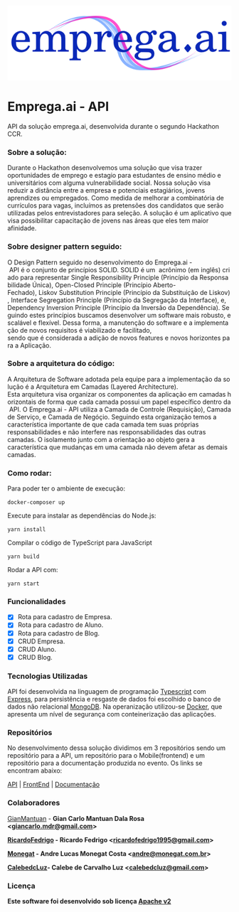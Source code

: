 ![logo](./assets/logoazul.png)

# Emprega.ai - API

API da solução emprega.ai, desenvolvida durante o segundo Hackathon CCR.

### Sobre a solução:

Durante o Hackathon desenvolvemos uma solução que visa trazer oportunidades de emprego e estagio para estudantes de ensino médio e universitários com alguma vulnerabilidade social. Nossa solução visa reduzir a distância entre a empresa e potenciais estagiários, jovens aprendizes ou empregados. Como medida de melhorar a combinatória de currículos para vagas, incluímos as pretensões dos candidatos que serão utilizadas pelos entrevistadores para seleção. A solução é um aplicativo que visa possibilitar capacitação de jovens nas áreas que eles tem maior afinidade.

### Sobre designer pattern seguido: 

O Design Pattern seguido no desenvolvimento do Emprega.ai - API é o conjunto de princípios SOLID. SOLID é um  acrônimo (em inglês) criado para representar Single Responsibility Principle (Princípio da Responsabilidade Única), Open-Closed Principle (Princípio Aberto-Fechado), Liskov Substitution Principle (Princípio da Substituição de Liskov), Interface Segregation Principle (Princípio da Segregação da Interface), e, Dependency Inversion Principle (Princípio da Inversão da Dependência). Seguindo estes princípios buscamos desenvolver um software mais robusto, escalável e flexível. Dessa forma, a manutenção do software e a implementação de novos requisitos é viabilizado e facilitado, sendo que é considerada a adição de novos features e novos horizontes para a Aplicação.

### Sobre a arquitetura do código:

A Arquitetura de Software adotada pela equipe para a implementação da solução é a Arquitetura em Camadas (Layered Architecture). Esta arquitetura visa organizar os componentes da aplicação em camadas horizontais de forma que cada camada possui um papel específico dentro da API. O Emprega.ai - API utiliza a Camada de Controle (Requisição), Camada de Serviço, e Camada de Negóçio. Seguindo esta organização temos a característica importante de que cada camada tem suas próprias responsabilidades e não interfere nas responsabilidades das outras camadas. O isolamento junto com a orientação ao objeto gera a característica que mudanças em uma camada não devem afetar as demais camadas.

### Como rodar:

Para poder ter o ambiente de execução:
```
docker-composer up 
```
Execute para instalar as dependências do Node.js:
```
yarn install
```
Compilar o código de TypeScript para JavaScript 
```
yarn build
```
Rodar a API com:
```
yarn start
``` 
### Funcionalidades

- [x] Rota para cadastro de Empresa.
- [x] Rota para cadastro de Aluno.
- [x] Rota para cadastro de Blog. 
- [x] CRUD Empresa.
- [x] CRUD Aluno.
- [x] CRUD Blog.

### Tecnologias Utilizadas

API foi desenvolvida na linguagem de programação [Typescript](https://www.typescriptlang.org/) com [Express](https://expressjs.com/), para persistência e resgaste de dados foi escolhido o banco de dados não relacional [MongoDB](https://www.mongodb.com/). Na operanização utilizou-se [Docker](www.docker.com), que apresenta um nível de segurança com conteinerização das aplicações.

### Repositórios

No desenvolvimento dessa solução dividimos em 3 repositórios sendo um repositório para a API, um repositório para o Mobile(frontend) e um repositório para a documentação produzida no evento. Os links se encontram abaixo:

[API](https://github.com/GianMantuan/hackathon-ccr-api) | [FrontEnd](https://github.com/GianMantuan/hackathon-ccr-mobile) | [Documentação](https://github.com/GianMantuan/hackathon-ccr-documentation)

### Colaboradores

[GianMantuan](https://github.com/GianMantuan) - <b>Gian Carlo Mantuan Dala Rosa <<giancarlo.mdr@gmail.com>>

[RicardoFedrigo](https://github.com/RicardoFedrigo) - <b>Ricardo Fedrigo  <<ricardofedrigo1995@gmail.com>> 

[Monegat](https://github.com/Monegat) - <b>Andre Lucas Monegat Costa <<andre@monegat.com.br>>

[CalebedcLuz](https://github.com/CalebedcLuz)- Calebe de Carvalho Luz <<calebedcluz@gmail.com>>

### Licença

Este software foi desenvolvido sob licença [Apache v2](https://www.apache.org/licenses/LICENSE-2.0)
